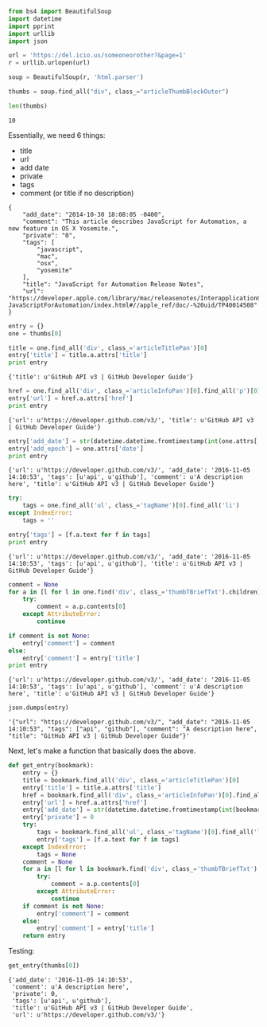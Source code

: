 

```python
from bs4 import BeautifulSoup
import datetime
import pprint
import urllib
import json
```


```python
url = 'https://del.icio.us/someoneorother?&page=1'
r = urllib.urlopen(url)
```


```python
soup = BeautifulSoup(r, 'html.parser')
```


```python
thumbs = soup.find_all("div", class_="articleThumbBlockOuter")
```


```python
len(thumbs)
```




    10



Essentially, we need 6 things:

* title
* url
* add date
* private
* tags
* comment (or title if no description)

```
{
    "add_date": "2014-10-30 18:08:05 -0400",
    "comment": "This article describes JavaScript for Automation, a new feature in OS X Yosemite.",
    "private": "0",
    "tags": [
        "javascript",
        "mac",
        "osx",
        "yosemite"
    ],
    "title": "JavaScript for Automation Release Notes",
    "url": "https://developer.apple.com/library/mac/releasenotes/InterapplicationCommunication/RN-JavaScriptForAutomation/index.html#//apple_ref/doc/-%20uid/TP40014508"
}
```


```python
entry = {}
one = thumbs[0]
```


```python
title = one.find_all('div', class_='articleTitlePan')[0]
entry['title'] = title.a.attrs['title']
print entry
```

    {'title': u'GitHub API v3 | GitHub Developer Guide'}



```python
href = one.find_all('div', class_='articleInfoPan')[0].find_all('p')[0]
entry['url'] = href.a.attrs['href']
print entry
```

    {'url': u'https://developer.github.com/v3/', 'title': u'GitHub API v3 | GitHub Developer Guide'}



```python
entry['add_date'] = str(datetime.datetime.fromtimestamp(int(one.attrs['date'])))
entry['add_epoch'] = one.attrs['date']
print entry
```

    {'url': u'https://developer.github.com/v3/', 'add_date': '2016-11-05 14:10:53', 'tags': [u'api', u'github'], 'comment': u'A description here', 'title': u'GitHub API v3 | GitHub Developer Guide'}



```python
try:
    tags = one.find_all('ul', class_='tagName')[0].find_all('li')
except IndexError:
    tags = ''
```


```python
entry['tags'] = [f.a.text for f in tags]
print entry
```

    {'url': u'https://developer.github.com/v3/', 'add_date': '2016-11-05 14:10:53', 'tags': [u'api', u'github'], 'title': u'GitHub API v3 | GitHub Developer Guide'}



```python
comment = None
for a in [l for l in one.find('div', class_='thumbTBriefTxt').children]:
    try:
        comment = a.p.contents[0]
    except AttributeError:
        continue
```


```python
if comment is not None:
    entry['comment'] = comment
else:
    entry['comment'] = entry['title']
print entry
```

    {'url': u'https://developer.github.com/v3/', 'add_date': '2016-11-05 14:10:53', 'tags': [u'api', u'github'], 'comment': u'A description here', 'title': u'GitHub API v3 | GitHub Developer Guide'}



```python
json.dumps(entry)
```




    '{"url": "https://developer.github.com/v3/", "add_date": "2016-11-05 14:10:53", "tags": ["api", "github"], "comment": "A description here", "title": "GitHub API v3 | GitHub Developer Guide"}'



Next, let's make a function that basically does the above.


```python
def get_entry(bookmark):
    entry = {}
    title = bookmark.find_all('div', class_='articleTitlePan')[0]
    entry['title'] = title.a.attrs['title']
    href = bookmark.find_all('div', class_='articleInfoPan')[0].find_all('p')[0]
    entry['url'] = href.a.attrs['href']
    entry['add_date'] = str(datetime.datetime.fromtimestamp(int(bookmark.attrs['date'])))
    entry['private'] = 0
    try:
        tags = bookmark.find_all('ul', class_='tagName')[0].find_all('li')
        entry['tags'] = [f.a.text for f in tags]
    except IndexError:
        tags = None
    comment = None
    for a in [l for l in bookmark.find('div', class_='thumbTBriefTxt').children]:
        try:
            comment = a.p.contents[0]
        except AttributeError:
            continue
    if comment is not None:
        entry['comment'] = comment
    else:
        entry['comment'] = entry['title']
    return entry
```

Testing:


```python
get_entry(thumbs[0])
```




    {'add_date': '2016-11-05 14:10:53',
     'comment': u'A description here',
     'private': 0,
     'tags': [u'api', u'github'],
     'title': u'GitHub API v3 | GitHub Developer Guide',
     'url': u'https://developer.github.com/v3/'}


